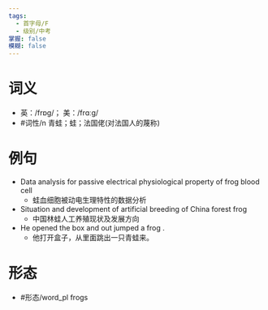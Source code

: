 ```yaml
---
tags:
  - 首字母/F
  - 级别/中考
掌握: false
模糊: false
---
```

# 词义
- 英：/frɒɡ/； 美：/frɑːɡ/
- #词性/n  青蛙；蛙；法国佬(对法国人的蔑称)
# 例句
- Data analysis for passive electrical physiological property of frog blood cell
	- 蛙血细胞被动电生理特性的数据分析
- Situation and development of artificial breeding of China forest frog
	- 中国林蛙人工养殖现状及发展方向
- He opened the box and out jumped a frog .
	- 他打开盒子，从里面跳出一只青蛙来。
# 形态
- #形态/word_pl frogs
